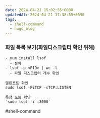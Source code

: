 ```yaml
---
date: 2024-04-21 15:02:55+0000
updatedAt: 2024-04-21 17:38:55+6090
tags:
  - shell-command
  - hugo_blog
---
```

### 파일 목록 보기(파일디스크립터 확인 위해)

```
- yum install lsof
  - 설치
- lsof -p <PID> | wc -l
  - 파일 디스크립터 개수 확인

열린포트 확인
sudo lsof -PiTCP -sTCP:LISTEN

특정 포트 확인
`sudo lsof -i :3000`
```

#shell-command 